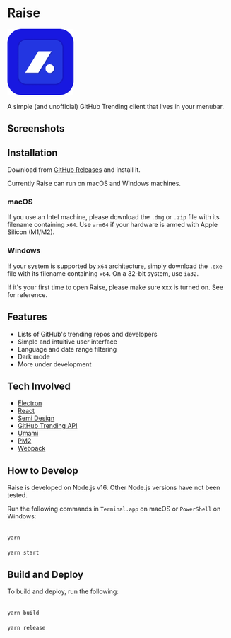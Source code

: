 # Raise

<img src="./static/logo-without-padding.png" width="150" alt="Raise App" />

A simple (and unofficial) GitHub Trending client that lives in your menubar.

## Screenshots

## Installation

Download from [GitHub Releases](https://github.com/meetya/raise/releases) and install it.

Currently Raise can run on macOS and Windows machines.

### macOS

If you use an Intel machine, please download the `.dmg` or `.zip` file with its filename containing `x64`. Use `arm64` if your hardware is armed with Apple Silicon (M1/M2).

### Windows

If your system is supported by `x64` architecture, simply download the `.exe` file with its filename containing `x64`. On a 32-bit system, use `ia32`.

If it's your first time to open Raise, please make sure xxx is turned on. See []() for reference.

## Features

- Lists of GitHub's trending repos and developers
- Simple and intuitive user interface
- Language and date range filtering
- Dark mode
- More under development

## Tech Involved

- [Electron](https://electronjs.org/)
- [React](https://reactjs.org/)
- [Semi Design](https://semi.design/)
- [GitHub Trending API](https://github.com/huchenme/github-trending-api)
- [Umami](https://github.com/gmasclet/umami)
- [PM2](https://pm2.keymetrics.io/)
- [Webpack](https://webpack.js.org/)

## How to Develop

Raise is developed on Node.js v16. Other Node.js versions have not been tested.

Run the following commands in `Terminal.app` on macOS or `PowerShell` on Windows:

```bash

yarn

yarn start

```

## Build and Deploy

To build and deploy, run the following:

```bash

yarn build

yarn release

```

